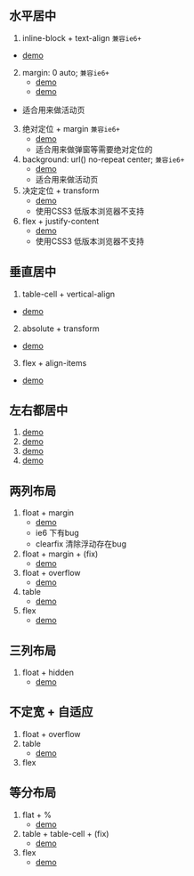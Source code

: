 ## 水平居中
1. inline-block + text-align `兼容ie6+`
  - [demo](https://kuckboy1994.github.io/dailyNote/Layout/horizontally_1.html)
2. margin: 0 auto; `兼容ie6+`
	- [demo](https://kuckboy1994.github.io/dailyNote/Layout/horizontally_2.html)
	- [demo](http://sp.10jqka.com.cn/liuyan/index/keyboarddemonstration/)
  - 适合用来做活动页
3. 绝对定位 + margin `兼容ie6+`
	- [demo](https://kuckboy1994.github.io/dailyNote/Layout/horizontally_3.html)
	- 适合用来做弹窗等需要绝对定位的
4. background: url() no-repeat center; `兼容ie6+`
	- [demo](https://kuckboy1994.github.io/dailyNote/Layout/horizontally_4.html)
	- 适合用来做活动页
5. 决定定位 + transform
	- [demo](https://kuckboy1994.github.io/dailyNote/Layout/horizontally_5.html)
	- 使用CSS3 低版本浏览器不支持
6. flex + justify-content
	- [demo](https://kuckboy1994.github.io/dailyNote/Layout/horizontally_5.html)
	- 使用CSS3 低版本浏览器不支持

## 垂直居中
1. table-cell + vertical-align
  - [demo](https://kuckboy1994.github.io/dailyNote/Layout/verticalli_1.html)
2. absolute + transform
  - [demo](https://kuckboy1994.github.io/dailyNote/Layout/verticalli_2.html)
3. flex + align-items
  - [demo](https://kuckboy1994.github.io/dailyNote/Layout/verticalli_3.html)

## 左右都居中
1. [demo](https://kuckboy1994.github.io/dailyNote/Layout/middle_1.html)
2. [demo](https://kuckboy1994.github.io/dailyNote/Layout/middle_2.html)
3. [demo](https://kuckboy1994.github.io/dailyNote/Layout/middle_3.html)
4. [demo](https://kuckboy1994.github.io/dailyNote/Layout/middle_4.html)


## 两列布局
1. float + margin
	- [demo](https://kuckboy1994.github.io/dailyNote/Layout/twocolumns_1.html)
	- ie6 下有bug
	- clearfix 清除浮动存在bug
2. float + margin + (fix)
	- [demo](https://kuckboy1994.github.io/dailyNote/Layout/twocolumns_2.html)
3. float + overflow
	- [demo](https://kuckboy1994.github.io/dailyNote/Layout/twocolumns_3.html)
4. table
	- [demo](https://kuckboy1994.github.io/dailyNote/Layout/twocolumns_4.html)
5. flex
	- [demo](https://kuckboy1994.github.io/dailyNote/Layout/twocolumns_5.html)

## 三列布局
1. float + hidden
	- [demo](https://kuckboy1994.github.io/dailyNote/Layout/threecolumns_1.html)

## 不定宽 + 自适应
1. float + overflow
2. table 
	- [demo](https://kuckboy1994.github.io/dailyNote/Layout/customize_1.html)
3. flex

## 等分布局
1. flat + %
	- [demo](https://kuckboy1994.github.io/dailyNote/Layout/equal_1.html)
2. table + table-cell + (fix)
	- [demo](https://kuckboy1994.github.io/dailyNote/Layout/equal_2.html)
3. flex
	- [demo](https://kuckboy1994.github.io/dailyNote/Layout/equal_3.html)